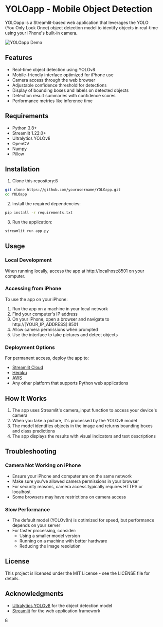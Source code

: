 # YOLOapp - Mobile Object Detection

YOLOapp is a Streamlit-based web application that leverages the YOLO (You Only Look Once) object detection model to identify objects in real-time using your iPhone's built-in camera.

![YOLOapp Demo](https://github.com/ultralytics/yolov5/raw/master/data/images/zidane.jpg)

## Features

- Real-time object detection using YOLOv8
- Mobile-friendly interface optimized for iPhone use
- Camera access through the web browser
- Adjustable confidence threshold for detections
- Display of bounding boxes and labels on detected objects
- Detection result summaries with confidence scores
- Performance metrics like inference time

## Requirements

- Python 3.8+
- Streamlit 1.22.0+
- Ultralytics YOLOv8
- OpenCV
- Numpy
- Pillow

## Installation

1. Clone this repository:ß
```bash
git clone https://github.com/yourusername/YOLOapp.git
cd YOLOapp
```

2. Install the required dependencies:
```bash
pip install -r requirements.txt
```

3. Run the application:
```bash
streamlit run app.py
```

## Usage

### Local Development
When running locally, access the app at http://localhost:8501 on your computer.

### Accessing from iPhone
To use the app on your iPhone:

1. Run the app on a machine in your local network
2. Find your computer's IP address
3. On your iPhone, open a browser and navigate to http://[YOUR_IP_ADDRESS]:8501
4. Allow camera permissions when prompted
5. Use the interface to take pictures and detect objects

### Deployment Options
For permanent access, deploy the app to:
- [Streamlit Cloud](https://streamlit.io/cloud)
- [Heroku](https://heroku.com)
- [AWS](https://aws.amazon.com)
- Any other platform that supports Python web applications

## How It Works

1. The app uses Streamlit's camera_input function to access your device's camera
2. When you take a picture, it's processed by the YOLOv8 model
3. The model identifies objects in the image and returns bounding boxes and class predictions
4. The app displays the results with visual indicators and text descriptions

## Troubleshooting

### Camera Not Working on iPhone
- Ensure your iPhone and computer are on the same network
- Make sure you've allowed camera permissions in your browser
- For security reasons, camera access typically requires HTTPS or localhost
- Some browsers may have restrictions on camera access

### Slow Performance
- The default model (YOLOv8n) is optimized for speed, but performance depends on your server
- For faster processing, consider:
  - Using a smaller model version
  - Running on a machine with better hardware
  - Reducing the image resolution

## License

This project is licensed under the MIT License - see the LICENSE file for details.

## Acknowledgments

- [Ultralytics YOLOv8](https://github.com/ultralytics/ultralytics) for the object detection model
- [Streamlit](https://streamlit.io/) for the web application framework

ß